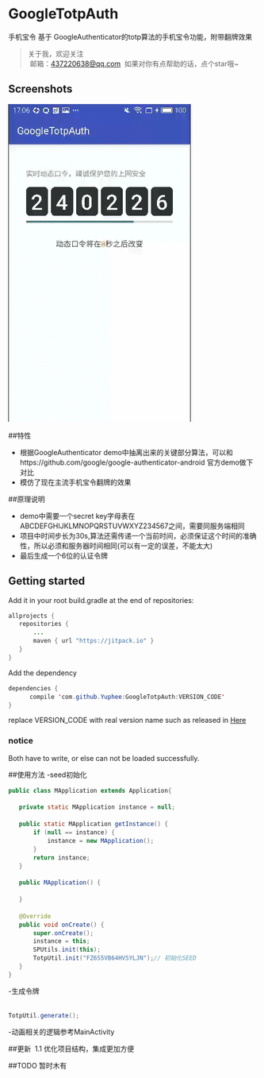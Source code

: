 # GoogleTotpAuth
手机宝令 基于 GoogleAuthenticator的totp算法的手机宝令功能，附带翻牌效果
> 关于我，欢迎关注  
  邮箱：437220638@qq.com
  如果对你有点帮助的话，点个star哦~
 
## Screenshots
![image](/screenshots/video1.gif)

##特性
- 根据GoogleAuthenticator demo中抽离出来的关键部分算法，可以和https://github.com/google/google-authenticator-android 官方demo做下对比
- 模仿了现在主流手机宝令翻牌的效果

##原理说明
- demo中需要一个secret key字母表在ABCDEFGHIJKLMNOPQRSTUVWXYZ234567之间，需要同服务端相同
- 项目中时间步长为30s,算法还需传递一个当前时间，必须保证这个时间的准确性，所以必须和服务器时间相同(可以有一定的误差，不能太大)
- 最后生成一个6位的认证令牌

## Getting started
Add it in your root build.gradle at the end of repositories:
 ```java
allprojects {
    repositories {
        ...
        maven { url "https://jitpack.io" }
    }
}
 ```
 Add the dependency
  ```java
 dependencies {
        compile 'com.github.Yuphee:GoogleTotpAuth:VERSION_CODE'
}
 ```
 replace VERSION_CODE with real version name such as released in [Here](https://github.com/Yuphee/GoogleTotpAuth/releases)
 
 ### notice
 
 Both have to write, or else can not be loaded successfully.

##使用方法
-seed初始化
 ```java
public class MApplication extends Application{

    private static MApplication instance = null;

    public static MApplication getInstance() {
        if (null == instance) {
            instance = new MApplication();
        }
        return instance;
    }

    public MApplication() {

    }

    @Override
    public void onCreate() {
        super.onCreate();
        instance = this;
        SPUtils.init(this);
        TotpUtil.init("FZ6S5VB64HVSYLJN");// 初始化SEED
    }
}
```
-生成令牌
 ```java
 
 TotpUtil.generate();

 ```
 -动画相关的逻辑参考MainActivity
 
##更新 
1.1 优化项目结构，集成更加方便

##TODO
暂时木有
